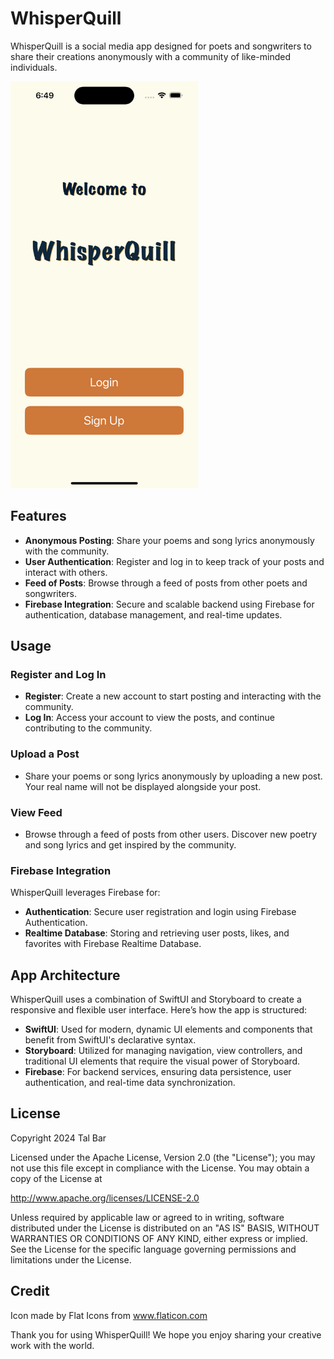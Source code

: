 # WhisperQuill

WhisperQuill is a social media app designed for poets and songwriters to share their creations anonymously with a community of like-minded individuals. 

<img src="https://github.com/TalBar4444/WhisperQuill/blob/main/img_welcome.png" width="300">

## Features

- **Anonymous Posting**: Share your poems and song lyrics anonymously with the community.
- **User Authentication**: Register and log in to keep track of your posts and interact with others.
- **Feed of Posts**: Browse through a feed of posts from other poets and songwriters.
- **Firebase Integration**: Secure and scalable backend using Firebase for authentication, database management, and real-time updates.

## Usage

### Register and Log In
- **Register**: Create a new account to start posting and interacting with the community.
- **Log In**: Access your account to view the posts, and continue contributing to the community.

### Upload a Post
- Share your poems or song lyrics anonymously by uploading a new post. Your real name will not be displayed alongside your post.

### View Feed
- Browse through a feed of posts from other users. Discover new poetry and song lyrics and get inspired by the community.

### Firebase Integration
WhisperQuill leverages Firebase for:
- **Authentication**: Secure user registration and login using Firebase Authentication.
- **Realtime Database**: Storing and retrieving user posts, likes, and favorites with Firebase Realtime Database.

## App Architecture

WhisperQuill uses a combination of SwiftUI and Storyboard to create a responsive and flexible user interface. Here’s how the app is structured:

- **SwiftUI**: Used for modern, dynamic UI elements and components that benefit from SwiftUI's declarative syntax.
- **Storyboard**: Utilized for managing navigation, view controllers, and traditional UI elements that require the visual power of Storyboard.
- **Firebase**: For backend services, ensuring data persistence, user authentication, and real-time data synchronization.

## License

Copyright 2024 Tal Bar

Licensed under the Apache License, Version 2.0 (the "License");
you may not use this file except in compliance with the License.
You may obtain a copy of the License at

   http://www.apache.org/licenses/LICENSE-2.0

Unless required by applicable law or agreed to in writing, software
distributed under the License is distributed on an "AS IS" BASIS,
WITHOUT WARRANTIES OR CONDITIONS OF ANY KIND, either express or implied.
See the License for the specific language governing permissions and
limitations under the License.

## Credit

Icon made by Flat Icons from www.flaticon.com

Thank you for using WhisperQuill! We hope you enjoy sharing your creative work with the world.
